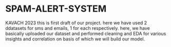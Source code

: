# SPAM-ALERT-SYSTEM
KAVACH 2023
this is first draft of our project.
here we have used 2 ddatasets for sms and emails, 1 for each respectively.
here, we have basically uploaded our dataset and performed cleaning and EDA for various insights and correlation on basis of which we will build our model.

